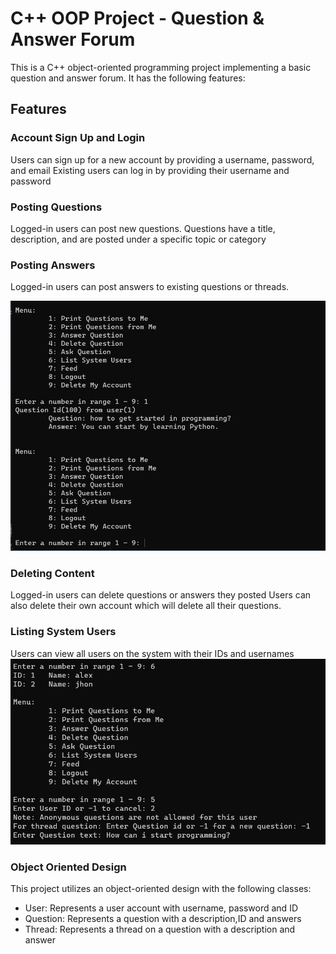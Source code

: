
# C++ OOP Project - Question & Answer Forum
This is a C++ object-oriented programming project implementing a basic question and answer forum. It has the following features:

## Features
### Account Sign Up and Login
Users can sign up for a new account by providing a username, password, and email
Existing users can log in by providing their username and password

### Posting Questions
Logged-in users can post new questions.
Questions have a title, description, and are posted under a specific topic or category

### Posting Answers
Logged-in users can post answers to existing questions or threads.

![Feed](/assets/Feed.png)

### Deleting Content
Logged-in users can delete questions or answers they posted
Users can also delete their own account which will delete all their questions.

### Listing System Users
Users can view all users on the system with their IDs and usernames
![Listing System Users](/assets/Users.png)

### Object Oriented Design
This project utilizes an object-oriented design with the following classes:
- User: Represents a user account with username, password and ID
- Question: Represents a question with a description,ID and answers
- Thread: Represents a thread on a question with a description and answer

